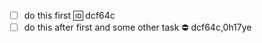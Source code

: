 <!-- placeholder to force blank line before included text -->

- [ ] do this first 🆔 dcf64c
- [ ] do this after first and some other task ⛔️ dcf64c,0h17ye

<!-- placeholder to force blank line after included text -->
